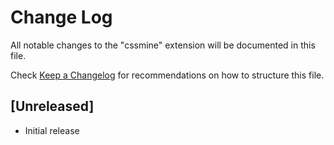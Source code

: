 # Change Log

All notable changes to the "cssmine" extension will be documented in this file.

Check [Keep a Changelog](http://keepachangelog.com/) for recommendations on how to structure this file.

## [Unreleased]

- Initial release